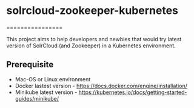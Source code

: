 # solrcloud-zookeeper-kubernetes
================

This project aims to help developers and newbies that would try latest version of SolrCloud (and Zookeeper) in a Kubernetes environment.

## Prerequisite

 * Mac-OS or Linux environment
 * Docker lastest version - https://docs.docker.com/engine/installation/
 * Minikube latest version - https://kubernetes.io/docs/getting-started-guides/minikube/

[comment]: <> (## Quick start)
[comment]: <> ()
[comment]: <> (If you want try a lightweight configuration with 1 SolrCloud container and 1 Zookeeper container, just run:)
[comment]: <> ()
[comment]: <> (    git clone https://github.com/freedev/solrcloud-zookeeper-kubernetes.git)
[comment]: <> (    cd solrcloud-zookeeper-kubernetes)
[comment]: <> (    ./start.sh)

